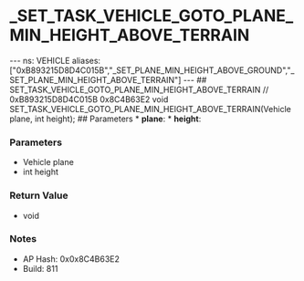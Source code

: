 # _SET_TASK_VEHICLE_GOTO_PLANE_MIN_HEIGHT_ABOVE_TERRAIN

--- ns: VEHICLE aliases: ["0xB893215D8D4C015B","_SET_PLANE_MIN_HEIGHT_ABOVE_GROUND","_SET_PLANE_MIN_HEIGHT_ABOVE_TERRAIN"] --- ## SET_TASK_VEHICLE_GOTO_PLANE_MIN_HEIGHT_ABOVE_TERRAIN  // 0xB893215D8D4C015B 0x8C4B63E2 void SET_TASK_VEHICLE_GOTO_PLANE_MIN_HEIGHT_ABOVE_TERRAIN(Vehicle plane, int height);   ## Parameters * **plane**: * **height**:

### Parameters
* Vehicle plane
* int height

### Return Value
* void

### Notes
* AP Hash: 0x0x8C4B63E2
* Build: 811

